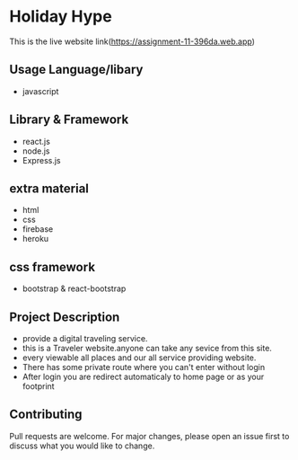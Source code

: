 # Holiday Hype

This is the live website link(https://assignment-11-396da.web.app)

## Usage Language/libary
- javascript

## Library & Framework
- react.js
- node.js
- Express.js



## extra material
- html
- css
- firebase
- heroku

## css framework
- bootstrap & react-bootstrap

## Project Description
- provide a digital traveling service.
- this is a Traveler website.anyone can take any sevice from this site.
- every viewable all places and our all service providing website.
- There has some private route where you can't enter without login
- After login you are redirect automaticaly to home page or as your footprint


## Contributing
Pull requests are welcome. For major changes, please open an issue first to discuss what you would like to change.

